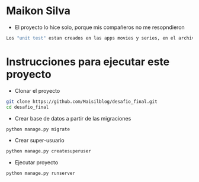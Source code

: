 # Maikon Silva

- El proyecto lo hice solo, porque mis compañeros no me resopndieron


```bash
Los "unit test" estan creados en las apps movies y series, en el archivo "tests.py"
```


# Instrucciones para ejecutar este proyecto

- Clonar el proyecto
```bash
git clone https://github.com/Maisilblog/desafio_final.git
cd desafio_final
```

- Crear base de datos a partir de las migraciones
```bash
python manage.py migrate
```


- Crear super-usuario
```bash
python manage.py createsuperuser
```



- Ejecutar proyecto
```bash
python manage.py runserver
```

